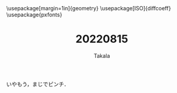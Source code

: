 ﻿---
title: 20220815
yesterday: 20220814
tomorrow: 20220816
days: 962
author: Takala
header-includes:
  - \usepackage[margin=1in]{geometry}
  - \usepackage[ISO]{diffcoeff}
  - \usepackage{pxfonts}
---


いやもう，まじでピンチ．



